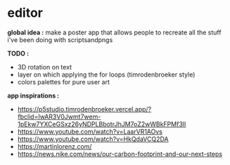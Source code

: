 # editor

**global idea :**
make a poster app that allows people to recreate all the stuff i've been doing with scriptsandpngs

**TODO :**
- 3D rotation on text
- layer on which applying the for loops (timrodenbroeker style)
- colors palettes for pure user art

**app inspirations :**
- https://p5studio.timrodenbroeker.vercel.app/?fbclid=IwAR3V0Jwmt7wem-1pEkw7YXCeGSxz26yNDPLBbotrJhJM7oZ2wWBkFPMf3lI
- https://www.youtube.com/watch?v=LaarVR1AOvs
- https://www.youtube.com/watch?v=HkQdaVCQ2DA
- https://martinlorenz.com/
- https://news.nike.com/news/our-carbon-footprint-and-our-next-steps
